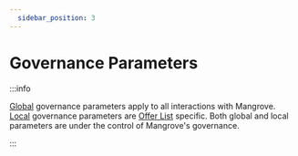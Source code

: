 ```yaml
---
  sidebar_position: 3
---
```


# Governance Parameters

:::info 

[Global](global-variables.md) governance parameters apply to all interactions with Mangrove. [Local](./local-variables.md) governance parameters are [Offer List](../taking-and-making-offers/offer-list.md) specific. Both global and local parameters are under the control of Mangrove's governance.

:::
